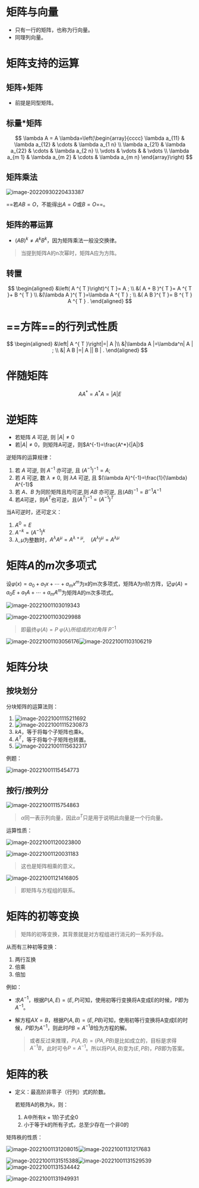 # 矩阵与向量

- 只有一行的矩阵，也称为行向量。
- 同理列向量。



# 矩阵支持的运算

## 矩阵+矩阵

- 前提是同型矩阵。



## 标量*矩阵

$$
\lambda A = A \lambda=\left(\begin{array}{cccc}
\lambda a_{11} & \lambda a_{12} & \cdots & \lambda a_{1 n} \\
\lambda a_{21} & \lambda a_{22} & \cdots & \lambda a_{2 n} \\
\vdots & \vdots & & \vdots \\
\lambda a_{m 1} & \lambda a_{m 2} & \cdots & \lambda a_{m n}
\end{array}\right)
$$



## 矩阵乘法

![image-20220930220433387](%E7%9F%A9%E9%98%B5%E3%80%81%E5%88%86%E5%9D%97%E5%8F%8A%E8%BF%90%E7%AE%97%E6%80%A7%E8%B4%A8.assets/image-20220930220433387.png)



==若$AB=O$，不能得出$A=O$或$B=O$==。



## 矩阵的幂运算

- $(AB)^k\neq A^kB^k$，因为矩阵乘法一般没交换律。

>当提到矩阵A的n次幂时，矩阵A应为方阵。



## 转置

$$
\begin{aligned}
&\left( A ^{ T }\right)^{ T }= A ; \\
&( A + B )^{ T }= A ^{ T }+ B ^{ T } \\
&(\lambda A )^{ T }=\lambda A ^{ T } ; \\
&( A B )^{ T }= B ^{ T } A ^{ T } .
\end{aligned}
$$



# ==方阵==的行列式性质

$$
\begin{aligned}
&\left| A ^{ T }\right|=| A |\\
&|\lambda A |=\lambda^n| A | ; \\
&| A B |=| A || B | .
\end{aligned}
$$



# 伴随矩阵

$$
A A^*=A^* A=|A| E
$$



# 逆矩阵

- 若矩阵 $A$  可逆, 则 $|A| \neq 0$
- 若$|A|\neq 0$，则矩阵A可逆，则$A^{-1}=\frac{A^*}{|A|}$



逆矩阵的运算规律：

1. 若 $A$ 可逆, 则 $A^{-1}$ 亦可逆, 且 $\left(A^{-1}\right)^{-1}=A$;
2. 若 $A$ 可逆, 数 $\lambda \neq 0$, 则 $\lambda A$ 可逆, 且 $(\lambda A)^{-1}=\frac{1}{\lambda} A^{-1}$
3. 若 $A 、 B$ 为同阶矩阵且均可逆,则 $A B$ 亦可逆, 且$(A B)^{-1}=B^{-1} A^{-1}$
4. 若$A$可逆，则$A^T$也可逆，且$(A^T)^{-1} = (A^{-1})^T$



当A可逆时，还可定义：

1. $A^0=E$
2. $A^{-k}=(A^{-1})^k$
3. $\lambda,\mu$为整数时，$A ^\lambda A ^\mu= A ^{\lambda+\mu}, \quad\left( A ^\lambda\right)^\mu= A ^{\lambda \mu}$





# 矩阵$A$的$m$次多项式

设$\varphi(x) = a_0+a_1x+\cdots+a_mx^m$为x的m次多项式，矩阵A为n阶方阵，记$\varphi(A) = a_0E+a_1A+\cdots+a_mA^m$为矩阵A的m次多项式。



![image-20221001103019343](%E7%9F%A9%E9%98%B5%E3%80%81%E5%88%86%E5%9D%97%E5%8F%8A%E8%BF%90%E7%AE%97%E6%80%A7%E8%B4%A8.assets/image-20221001103019343.png)

![image-20221001103029988](%E7%9F%A9%E9%98%B5%E3%80%81%E5%88%86%E5%9D%97%E5%8F%8A%E8%BF%90%E7%AE%97%E6%80%A7%E8%B4%A8.assets/image-20221001103029988.png)

> 即最终$\varphi(A)= P\ \varphi(\lambda)所组成的对角阵\ P^{-1}$



![image-20221001103056176](%E7%9F%A9%E9%98%B5%E3%80%81%E5%88%86%E5%9D%97%E5%8F%8A%E8%BF%90%E7%AE%97%E6%80%A7%E8%B4%A8.assets/image-20221001103056176.png)![image-20221001103106219](%E7%9F%A9%E9%98%B5%E3%80%81%E5%88%86%E5%9D%97%E5%8F%8A%E8%BF%90%E7%AE%97%E6%80%A7%E8%B4%A8.assets/image-20221001103106219.png)



# 矩阵分块

## 按块划分

分块矩阵的运算法则：

1. ![image-20221001115211692](%E7%9F%A9%E9%98%B5%E3%80%81%E5%88%86%E5%9D%97%E5%8F%8A%E8%BF%90%E7%AE%97%E6%80%A7%E8%B4%A8.assets/image-20221001115211692.png)
2. ![image-20221001115230873](%E7%9F%A9%E9%98%B5%E3%80%81%E5%88%86%E5%9D%97%E5%8F%8A%E8%BF%90%E7%AE%97%E6%80%A7%E8%B4%A8.assets/image-20221001115230873.png)
3. $kA$，等于将每个子矩阵也乘k。
4. $A^T$，等于将每个子矩阵也转置。
5. ![image-20221001115632317](%E7%9F%A9%E9%98%B5%E3%80%81%E5%88%86%E5%9D%97%E5%8F%8A%E8%BF%90%E7%AE%97%E6%80%A7%E8%B4%A8.assets/image-20221001115632317.png)





例题：

![image-20221001115454773](%E7%9F%A9%E9%98%B5%E3%80%81%E5%88%86%E5%9D%97%E5%8F%8A%E8%BF%90%E7%AE%97%E6%80%A7%E8%B4%A8.assets/image-20221001115454773.png)



## 按行/按列分

![image-20221001115754863](%E7%9F%A9%E9%98%B5%E3%80%81%E5%88%86%E5%9D%97%E5%8F%8A%E8%BF%90%E7%AE%97%E6%80%A7%E8%B4%A8.assets/image-20221001115754863.png)

> $\alpha$同一表示列向量，因此$\alpha^T$只是用于说明此向量是一个行向量。



运算性质：

![image-20221001120023800](%E7%9F%A9%E9%98%B5%E3%80%81%E5%88%86%E5%9D%97%E5%8F%8A%E8%BF%90%E7%AE%97%E6%80%A7%E8%B4%A8.assets/image-20221001120023800.png)

![image-20221001120031183](%E7%9F%A9%E9%98%B5%E3%80%81%E5%88%86%E5%9D%97%E5%8F%8A%E8%BF%90%E7%AE%97%E6%80%A7%E8%B4%A8.assets/image-20221001120031183.png)

> 这也是矩阵相乘的意义。





![image-20221001121416805](%E7%9F%A9%E9%98%B5%E3%80%81%E5%88%86%E5%9D%97%E5%8F%8A%E8%BF%90%E7%AE%97%E6%80%A7%E8%B4%A8.assets/image-20221001121416805.png)

> 即矩阵与方程组的联系。



# 矩阵的初等变换

> 矩阵的初等变换，其背景就是对方程组进行消元的一系列手段。

从而有三种初等变换：

1. 两行互换
2. 倍乘
3. 倍加



例如：

- 求$A^{-1}$，根据$P(A,E)=(E,P)$可知，使用初等行变换将A变成E的时候，P即为$A^{-1}$。

- 解方程$AX=B$，根据$P(A,B)=(E,PB)$可知，使用初等行变换将A变成E的时候，$P$即为$A^{-1}$，则此时$PB=A^{-1}B$恰为方程的解。

  > 或者反过来推理，$P(A,B)=(PA,PB)$是比如成立的，目标是求得$A^{-1}B$，此时可令$P=A^{-1}$。所以将$P(A,B)$变为$(E,PB)$，$PB$即为答案。



# 矩阵的秩

- 定义：最高阶非零子（行列）式的阶数。

  若矩阵A的秩为k，则：

  1. A中所有$k+1$阶子式全0
  2. 小于等于k的所有子式，总至少存在一个非0的





矩阵秩的性质：

![image-20221001131208015](%E7%9F%A9%E9%98%B5%E3%80%81%E5%88%86%E5%9D%97%E5%8F%8A%E8%BF%90%E7%AE%97%E6%80%A7%E8%B4%A8.assets/image-20221001131208015.png)![image-20221001131217683](%E7%9F%A9%E9%98%B5%E3%80%81%E5%88%86%E5%9D%97%E5%8F%8A%E8%BF%90%E7%AE%97%E6%80%A7%E8%B4%A8.assets/image-20221001131217683.png)

![image-20221001131515388](%E7%9F%A9%E9%98%B5%E3%80%81%E5%88%86%E5%9D%97%E5%8F%8A%E8%BF%90%E7%AE%97%E6%80%A7%E8%B4%A8.assets/image-20221001131515388.png)![image-20221001131529539](%E7%9F%A9%E9%98%B5%E3%80%81%E5%88%86%E5%9D%97%E5%8F%8A%E8%BF%90%E7%AE%97%E6%80%A7%E8%B4%A8.assets/image-20221001131529539.png)![image-20221001131534442](%E7%9F%A9%E9%98%B5%E3%80%81%E5%88%86%E5%9D%97%E5%8F%8A%E8%BF%90%E7%AE%97%E6%80%A7%E8%B4%A8.assets/image-20221001131534442.png)





![image-20221001131949931](%E7%9F%A9%E9%98%B5%E3%80%81%E5%88%86%E5%9D%97%E5%8F%8A%E8%BF%90%E7%AE%97%E6%80%A7%E8%B4%A8.assets/image-20221001131949931.png)

